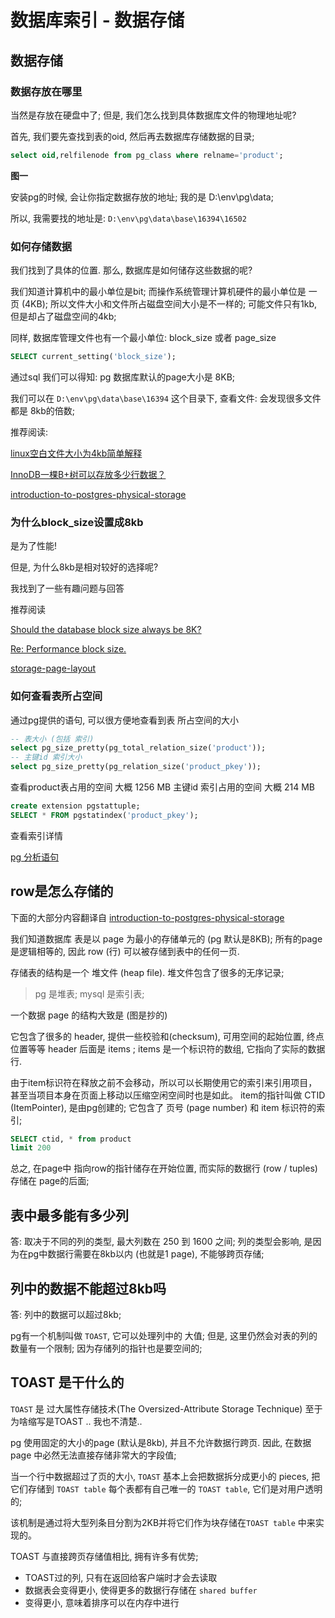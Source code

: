 # 数据库索引 - 数据存储

## 数据存储

### 数据存放在哪里

当然是存放在硬盘中了;
但是, 我们怎么找到具体数据库文件的物理地址呢?

首先, 我们要先查找到表的oid, 然后再去数据库存储数据的目录;

```sql
select oid,relfilenode from pg_class where relname='product';
```

**图一**

安装pg的时候, 会让你指定数据存放的地址; 
我的是 D:\env\pg\data; 

所以, 我需要找的地址是: 
`D:\env\pg\data\base\16394\16502`


### 如何存储数据

我们找到了具体的位置.
那么, 数据库是如何储存这些数据的呢? 

我们知道计算机中的最小单位是bit;
而操作系统管理计算机硬件的最小单位是 一页 (4KB); 
所以文件大小和文件所占磁盘空间大小是不一样的;
可能文件只有1kb, 但是却占了磁盘空间的4kb;

同样, 数据库管理文件也有一个最小单位: block_size 或者 page_size


```sql
SELECT current_setting('block_size');
```

通过sql 我们可以得知:
pg 数据库默认的page大小是 8KB;

我们可以在 `D:\env\pg\data\base\16394` 这个目录下, 查看文件:
会发现很多文件都是 8kb的倍数;


推荐阅读: 

[linux空白文件大小为4kb简单解释](https://blog.csdn.net/weixin_43944305/article/details/103578222)

[InnoDB一棵B+树可以存放多少行数据？](https://www.cnblogs.com/leefreeman/p/8315844.html)

[introduction-to-postgres-physical-storage](http://rachbelaid.com/introduction-to-postgres-physical-storage/)

### 为什么block_size设置成8kb

是为了性能!

但是, 为什么8kb是相对较好的选择呢?


我找到了一些有趣问题与回答

推荐阅读

[Should the database block size always be 8K?](https://knowledgebase.progress.com/articles/Article/18293)

[Re: Performance block size.](https://www.postgresql.org/message-id/irnvt4%24es5%241%40dough.gmane.org)

[storage-page-layout](https://www.postgresql.org/docs/current/storage-page-layout.html)


### 如何查看表所占空间

通过pg提供的语句, 可以很方便地查看到表 所占空间的大小

```sql
-- 表大小 (包括 索引)
select pg_size_pretty(pg_total_relation_size('product'));
-- 主键id 索引大小
select pg_size_pretty(pg_relation_size('product_pkey'));
```


查看product表占用的空间 大概 1256 MB
主键id 索引占用的空间 大概 214 MB


```sql
create extension pgstattuple;
SELECT * FROM pgstatindex('product_pkey');
```

查看索引详情

[pg 分析语句](http://mysql.taobao.org/monthly/2018/11/06/)


## row是怎么存储的

下面的大部分内容翻译自 [introduction-to-postgres-physical-storage](http://rachbelaid.com/introduction-to-postgres-physical-storage/)

我们知道数据库 表是以 page 为最小的存储单元的 (pg 默认是8KB);
所有的page是逻辑相等的, 因此 row (行) 可以被存储到表中的任何一页.

存储表的结构是一个 堆文件 (heap file). 
堆文件包含了很多的无序记录; 

> pg 是堆表; mysql 是索引表;

一个数据 page 的结构大致是 (图是抄的)




它包含了很多的 header, 提供一些校验和(checksum), 可用空间的起始位置, 终点位置等等
header 后面是 items ;
items 是一个标识符的数组, 它指向了实际的数据行.

由于item标识符在释放之前不会移动，所以可以长期使用它的索引来引用项目，甚至当项目本身在页面上移动以压缩空闲空间时也是如此。
item的指针叫做 CTID (ItemPointer), 是由pg创建的;
它包含了 页号 (page number) 和 item 标识符的索引;


```sql
SELECT ctid, * from product
limit 200
```

总之, 在page中 指向row的指针储存在开始位置, 
而实际的数据行 (row / tuples) 存储在 page的后面;

## 表中最多能有多少列

答: 取决于不同的列的类型, 最大列数在 250 到 1600 之间;
列的类型会影响, 是因为在pg中数据行需要在8kb以内 (也就是1 page), 不能够跨页存储;

## 列中的数据不能超过8kb吗

答: 列中的数据可以超过8kb; 

pg有一个机制叫做 `TOAST`, 它可以处理列中的 大值;
但是, 这里仍然会对表的列的数量有一个限制;
因为存储列的指针也是要空间的;

## TOAST 是干什么的

`TOAST` 是 过大属性存储技术(The Oversized-Attribute Storage Technique)
至于为啥缩写是TOAST ..  我也不清楚..

pg 使用固定的大小的page (默认是8kb), 并且不允许数据行跨页.
因此, 在数据page 中必然无法直接存储非常大的字段值; 

当一个行中数据超过了页的大小, `TOAST` 基本上会把数据拆分成更小的 pieces, 把它们存储到 `TOAST table`
每个表都有自己唯一的 `TOAST table`, 它们是对用户透明的;

该机制是通过将大型列条目分割为2KB并将它们作为块存储在`TOAST table` 中来实现的。

TOAST 与直接跨页存储值相比, 拥有许多有优势;
- TOAST过的列, 只有在返回给客户端时才会去读取
- 数据表会变得更小, 使得更多的数据行存储在 `shared buffer`
- 变得更小, 意味着排序可以在内存中进行


